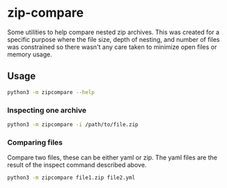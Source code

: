 # zip-compare

Some utilities to help compare nested zip archives.  This was created for a specific purpose where the file size, depth of nesting, and number of files was constrained so there wasn't any care taken to minimize open files or memory usage.

## Usage

```bash
python3 -m zipcompare --help
```

### Inspecting one archive

```bash
python3 -m zipcompare -i /path/to/file.zip
```

### Comparing files

Compare two files, these can be either yaml or zip.  The yaml files are the result of the inspect command described above.

```bash
python3 -m zipcompare file1.zip file2.yml
```
